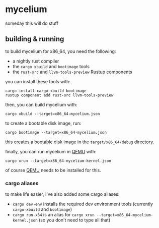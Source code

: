 # mycelium

someday this will do stuff

## building & running

to build mycelium for x86_64, you need the following:

- a nightly rust compiler
- the `cargo xbuild` and `bootimage` tools
- the `rust-src` and `llvm-tools-preview` Rustup components

you can install these tools with:

```shell
cargo install cargo-xbuild bootimage
rustup component add rust-src llvm-tools-preview
```

then, you can build mycelium with:

```shell
cargo xbuild --target=x86_64-mycelium.json
```

to create a bootable disk image, run:

```shell
cargo bootimage --target=x86_64-mycelium.json
```

this creates a bootable disk image in the `target/x86_64/debug` directory.

finally, you can run mycelium in [QEMU] with:

```shell
cargo xrun --target=x86_64-mycelium-kernel.json
```

of course [QEMU] needs to be installed for this.

[QEMU]: https://www.qemu.org/

### cargo aliases

to make life easier, i've also added some cargo aliases:

- `cargo dev-env` installs the required dev environment tools (currently
  `cargo-xbuild` and `bootimage`)
- `cargo run-x64` is an alias for `cargo xrun
  --target=x86_64-mycelium-kernel.json` (so you don't need to type all that)
